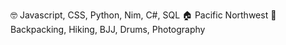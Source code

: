 🤓 Javascript, CSS, Python, Nim, C#, SQL
🏠 Pacific Northwest
🤹 Backpacking, Hiking, BJJ, Drums, Photography
